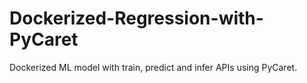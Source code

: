 # Dockerized-Regression-with-PyCaret
Dockerized ML model with train, predict and infer APIs using PyCaret.

